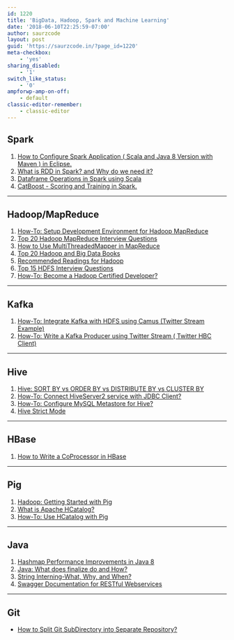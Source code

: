 ```yaml
---
id: 1220
title: 'BigData, Hadoop, Spark and Machine Learning'
date: '2018-06-10T22:25:59-07:00'
author: saurzcode
layout: post
guid: 'https://saurzcode.in/?page_id=1220'
meta-checkbox:
    - 'yes'
sharing_disabled:
    - '1'
switch_like_status:
    - '0'
ampforwp-amp-on-off:
    - default
classic-editor-remember:
    - classic-editor
---
```


<h2>Spark</h2>
<ol>
 	<li><a href="https://saurzcode.in/2017/10/configure-spark-application-eclipse/">How to Configure Spark Application ( Scala and Java 8 Version with Maven ) in Eclipse.</a></li>
 	<li><a href="https://saurzcode.in/2015/10/what-is-rdd-in-spark-and-why-do-we-need-it/">What is RDD in Spark? and Why do we need it?</a></li>
 	<li><a href="https://saurzcode.in/2018/06/spark-common-dataframe-operations/">Dataframe Operations in Spark using Scala </a></li>
 	<li><a href="https://saurzcode.in/2021/05/how-to-train-and-score-catboost-model-on-spark/">CatBoost - Scoring and Training in Spark.</a></li>
</ol>

<hr />

<h2>Hadoop/MapReduce</h2>
<ol>
 	<li><a href="https://saurzcode.in/2015/01/setup-development-environment-hadoop-mapreduce/">How-To: Setup Development Environment for Hadoop MapReduce</a></li>
 	<li><a href="https://saurzcode.in/2015/12/hadoop-mapreduce-interview-questions/">Top 20 Hadoop MapReduce Interview Questions</a></li>
 	<li><a href="https://saurzcode.in/2018/05/how-to-use-multithreadedmapper-in-mapreduce/">How to Use MultiThreadedMapper in MapReduce</a></li>
 	<li><a href="https://saurzcode.in/2014/06/top-20-hadoop-bigdatabooks/">Top 20 Hadoop and Big Data Books</a></li>
 	<li><a href="https://saurzcode.in/2014/02/recommended-readings-for-hadoop/">Recommended Readings for Hadoop</a></li>
 	<li><a href="https://saurzcode.in/2015/12/hdfs-interview-questions/">Top 15 HDFS Interview Questions</a></li>
 	<li><a href="https://saurzcode.in/2014/05/hadoop-certifications/">How-To: Become a Hadoop Certified Developer?</a></li>
</ol>

<hr />

<h2>Kafka</h2>
<ol>
 	<li><a href="https://saurzcode.in/2015/02/integrate-kafka-hdfs-using-camus-twitter-stream-example/">How-To: Integrate Kafka with HDFS using Camus (Twitter Stream Example)</a></li>
 	<li><a href="https://saurzcode.in/2015/02/kafka-producer-using-twitter-stream/">How-To: Write a Kafka Producer using Twitter Stream ( Twitter HBC Client)</a></li>
</ol>

<hr />

<h2>Hive</h2>
<ol>
 	<li><a href="https://saurzcode.in/2015/01/hive-sort-order-distribute-cluster/">Hive: SORT BY vs ORDER BY vs DISTRIBUTE BY vs CLUSTER BY</a></li>
 	<li><a href="https://saurzcode.in/2015/01/connect-hiveserver2-service-jdbc-client/">How-To: Connect HiveServer2 service with JDBC Client?</a></li>
 	<li><a href="https://saurzcode.in/2015/01/configure-mysql-metastore-hive/">How-To: Configure MySQL Metastore for Hive?</a></li>
 	<li><a href="https://saurzcode.in/2015/01/hive-strict-mode/">Hive Strict Mode</a></li>
</ol>

<hr />

<h2>HBase</h2>
<ol>
 	<li><a href="https://saurzcode.in/2015/01/write-coprocessor-hbase/">How to Write a CoProcessor in HBase</a></li>
</ol>

<hr />

<h2>Pig</h2>
<ol>
 	<li><a href="https://saurzcode.in/2014/06/getting-started-with-pig/">Hadoop: Getting Started with Pig</a></li>
 	<li><a href="https://saurzcode.in/2015/10/what-is-apache-hcatalog/">What is Apache HCatalog?</a></li>
 	<li><a href="https://saurzcode.in/2015/01/use-hcatalog-pig/">How-To: Use HCatalog with Pig</a></li>
</ol>

<hr />

<h2>Java</h2>
<ol>
 	<li><a href="https://saurzcode.in/2015/09/hashmap-performance-improvements-in-java-8/">Hashmap Performance Improvements in Java 8</a></li>
 	<li><a href="https://saurzcode.in/2014/09/java-what-does-finalize-do-and-how/">Java: What does finalize do and How?</a></li>
 	<li><a href="https://saurzcode.in/2014/05/string-interning-what-why-and-when/">String Interning-What, Why, and When?</a></li>
 	<li><a href="https://saurzcode.in/2014/08/generate-restful-api-doc-with-swagger/">Swagger Documentation for RESTful Webservices</a></li>
</ol>

<hr />

<h2>Git</h2>
<ul>
 	<li>
<p id="dca2" class="fg cs fh aq ch fi fj fk fl fm fn fo fp fq fr fs ft fu fv fw fx fy fz ga gb gc cz"><a href="https://saurzcode.in/2019/09/git-how-to-split-subdirectory-to-separate-repository/">How to Split Git SubDirectory into Separate Repository?</a></p>
</li>
</ul>